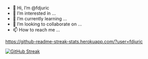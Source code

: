 - 👋 Hi, I’m @fdjuric
- 👀 I’m interested in ...
- 🌱 I’m currently learning ...
- 💞️ I’m looking to collaborate on ...
- 📫 How to reach me ...

https://github-readme-streak-stats.herokuapp.com/?user=fdjuric

[![GitHub Streak](http://github-readme-streak-stats.herokuapp.com?user=fdjuric&theme=dark&background=000000)](https://git.io/streak-stats)
